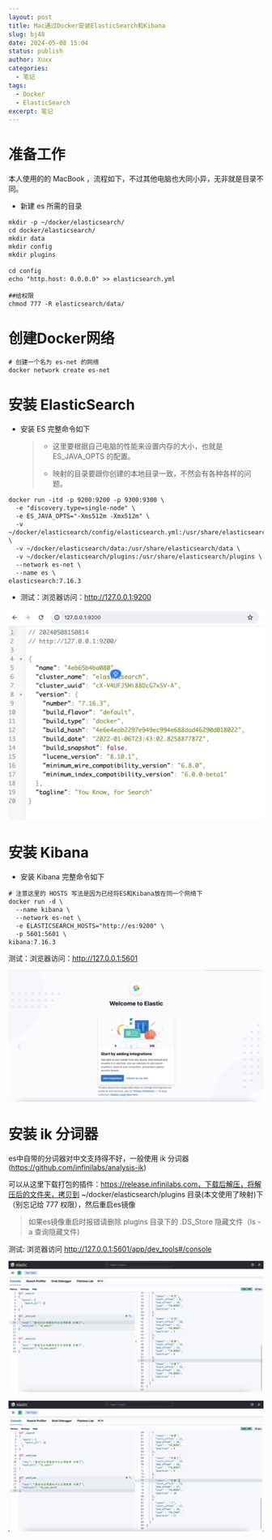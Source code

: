 ```yaml
---
layout: post
title: Mac通过Docker安装ElasticSearch和Kibana
slug: bj48
date: 2024-05-08 15:04
status: publish
author: Xuxx
categories: 
  - 笔记
tags: 
  - Docker
  - ElasticSearch
excerpt: 笔记
---
```



# 准备工作

本人使用的的 MacBook ，流程如下，不过其他电脑也大同小异，无非就是目录不同。

- 新建 es 所需的目录

```shell
mkdir -p ~/docker/elasticsearch/
cd docker/elasticsearch/
mkdir data
mkdir config
mkdir plugins

cd config   
echo "http.host: 0.0.0.0" >> elasticsearch.yml

##给权限
chmod 777 -R elasticsearch/data/
```

# 创建Docker网络

```shell
# 创建一个名为 es-net 的网络
docker network create es-net  
```



# 安装 ElasticSearch

- 安装 ES 完整命令如下

  > - 这里要根据自己电脑的性能来设置内存的大小，也就是 ES_JAVA_OPTS 的配置。
  >
  > - 映射的目录要跟你创建的本地目录一致，不然会有各种各样的问题。

```shell
docker run -itd -p 9200:9200 -p 9300:9300 \
  -e "discovery.type=single-node" \
  -e ES_JAVA_OPTS="-Xms512m -Xmx512m" \
  -v ~/docker/elasticsearch/config/elasticsearch.yml:/usr/share/elasticsearch/config/elasticsearch.yml \
  -v ~/docker/elasticsearch/data:/usr/share/elasticsearch/data \
  -v ~/docker/elasticsearch/plugins:/usr/share/elasticsearch/plugins \
  --network es-net \
  --name es \
elasticsearch:7.16.3
```

- 测试：浏览器访问：http://127.0.0.1:9200

![2024-05-08-Mac通过Docker安装Elasticsearch和Kibana_01](../static/笔记图片/2024-05-08-Mac通过Docker安装Elasticsearch和Kibana_01.jpg)

# 安装 Kibana

- 安装 Kibana 完整命令如下

```shell
# 注意这里的 HOSTS 写法是因为已经将ES和Kibana放在同一个网络下
docker run -d \
  --name kibana \
  --network es-net \
  -e ELASTICSEARCH_HOSTS="http://es:9200" \
  -p 5601:5601 \
kibana:7.16.3
```

测试：浏览器访问：http://127.0.0.1:5601

![2024-05-08-Mac通过Docker安装Elasticsearch和Kibana_02](../static/笔记图片/2024-05-08-Mac通过Docker安装Elasticsearch和Kibana_02.png)

# 安装 ik 分词器

es中自带的分词器对中文支持得不好，一般使用 ik 分词器(https://github.com/infinilabs/analysis-ik)

可以从这里下载打包的插件：https://release.infinilabs.com，下载后解压，将解压后的文件夹，拷贝到 ~/docker/elasticsearch/plugins 目录(本文使用了映射)下 （别忘记给 777 权限），然后重启es镜像

> 如果es镜像重启时报错请删除 plugins 目录下的 .DS_Store 隐藏文件（ls -a 查询隐藏文件)

测试: 浏览器访问 http://127.0.0.1:5601/app/dev_tools#/console 

![2024-05-08-Mac通过Docker安装Elasticsearch和Kibana_03](../static/笔记图片/2024-05-08-Mac通过Docker安装Elasticsearch和Kibana_03.png)

![2024-05-08-Mac通过Docker安装Elasticsearch和Kibana_04](../static/笔记图片/2024-05-08-Mac通过Docker安装Elasticsearch和Kibana_04.png)
